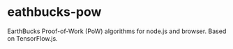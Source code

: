 # eathbucks-pow

EarthBucks Proof-of-Work (PoW) algorithms for node.js and browser. Based on TensorFlow.js.